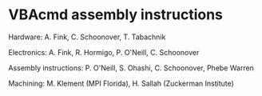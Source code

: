 # VBAcmd assembly instructions




Hardware: A. Fink, C. Schoonover, T. Tabachnik

Electronics: A. Fink, R. Hormigo, P. O'Neill, C. Schoonover

Assembly instructions: P. O'Neill, S. Ohashi, C. Schoonover, Phebe Warren

Machining: M. Klement (MPI Florida), H. Sallah (Zuckerman Institute)